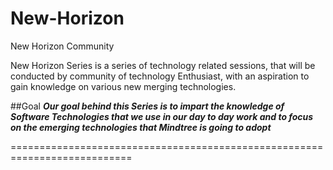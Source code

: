 # New-Horizon
New Horizon Community


New Horizon Series is a series of technology related sessions, that will be conducted by community of technology Enthusiast, with an aspiration to gain knowledge on various  new merging technologies.


##Goal
_**Our goal behind this Series is to impart the knowledge of Software Technologies that we use in our day to day work and to focus on the emerging technologies that Mindtree is going to adopt**_
	
===========================================================================
